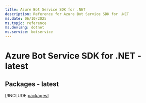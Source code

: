 ```yaml
---
title: Azure Bot Service SDK for .NET
description: Reference for Azure Bot Service SDK for .NET
ms.date: 06/10/2025
ms.topic: reference
ms.devlang: dotnet
ms.service: botservice
---
```

# Azure Bot Service SDK for .NET - latest
## Packages - latest
[!INCLUDE [packages](bot-service-index.md)]